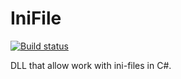 # IniFile
[![Build status](https://ci.appveyor.com/api/projects/status/7eb2p5oqr8ap7bxe?svg=true)](https://ci.appveyor.com/project/IncoCode/inifile)

DLL that allow work with ini-files in C#.

